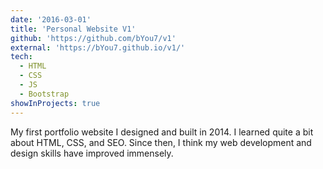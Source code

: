 ```yaml
---
date: '2016-03-01'
title: 'Personal Website V1'
github: 'https://github.com/bYou7/v1'
external: 'https://bYou7.github.io/v1/'
tech:
  - HTML
  - CSS
  - JS
  - Bootstrap
showInProjects: true
---
```


My first portfolio website I designed and built in 2014. I learned quite a bit about HTML, CSS, and SEO. Since then, I think my web development and design skills have improved immensely.
